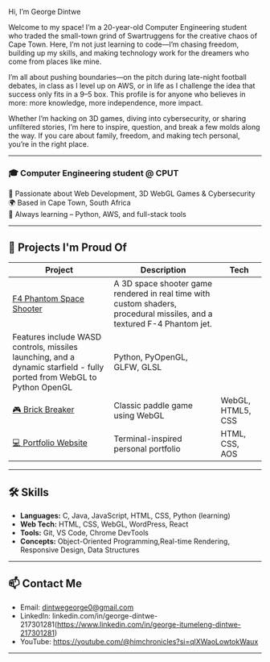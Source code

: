 Hi, I’m George Dintwe

Welcome to my space! I’m a 20-year-old Computer Engineering student who traded the small-town grind of Swartruggens for the creative chaos of Cape Town. Here, I’m not just learning to code—I’m chasing freedom, building up my skills, and making technology work for the dreamers who come from places like mine.

I’m all about pushing boundaries—on the pitch during late-night football debates, in class as I level up on AWS, or in life as I challenge the idea that success only fits in a 9–5 box. This profile is for anyone who believes in more: more knowledge, more independence, more impact. 

Whether I’m hacking on 3D games, diving into cybersecurity, or sharing unfiltered stories, I’m here to inspire, question, and break a few molds along the way. If you care about family, freedom, and making tech personal, you’re in the right place.

---

### 🎓 Computer Engineering student @ CPUT  
🧠 Passionate about Web Development, 3D WebGL Games & Cybersecurity  
🌍 Based in Cape Town, South Africa  
🚀 Always learning – Python, AWS, and full-stack tools

---

## 💼 Projects I'm Proud Of

| Project | Description | Tech |
|--------|-------------|------|
| [F4 Phantom Space Shooter](https://github.com/graham-drizzy05/space-shooter-webgl) | A 3D space shooter game rendered in real time with custom shaders, procedural missiles, and a textured F-4 Phantom jet.<br>
                    Features include WASD controls, missiles launching, and a dynamic starfield - fully ported from WebGL to Python OpenGL | Python, PyOpenGL, GLFW, GLSL|
| [🎮 Brick Breaker](https://github.com/graham-drizzy05/brick-breaker) | Classic paddle game using WebGL | WebGL, HTML5, CSS |
| [💻 Portfolio Website](https://graham-drizzy05.github.io/PORTFOLIO-SITE/) | Terminal-inspired personal portfolio | HTML, CSS, AOS |

---

## 🛠 Skills

- **Languages:** C, Java, JavaScript, HTML, CSS, Python (learning)
- **Web Tech:** HTML, CSS, WebGL, WordPress, React
- **Tools:** Git, VS Code, Chrome DevTools
- **Concepts:** Object-Oriented Programming,Real-time Rendering, Responsive Design, Data Structures

---

## 📫 Contact Me

- Email: [dintwegeorge0@gmail.com](mailto:dintwegeorge0@gmail.com)
- LinkedIn: linkedin.com/in/george-dintwe-217301281(https://www.linkedin.com/in/george-itumeleng-dintwe-217301281)
- YouTube: https://youtube.com/@himchronicles?si=qlXWaoLowtokWaux

---

<!--
**graham-drizzy05/graham-drizzy05** is a ✨ special ✨ repository because its `README.md` (this file) appears on your GitHub profile.
-->
